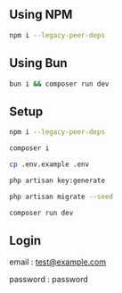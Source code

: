 ## Using NPM


```bash
npm i --legacy-peer-deps
```

## Using Bun

```bash
bun i && composer run dev
```

## Setup

```bash
npm i --legacy-peer-deps

composer i

cp .env.example .env

php artisan key:generate

php artisan migrate --seed

composer run dev
```

## Login
email : test@example.com

password : password
